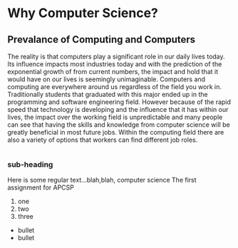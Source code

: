 # Why Computer Science?

## Prevalance of Computing and Computers
The reality is that computers play a significant role in our daily lives today. Its influence impacts most industries today and with the prediction of the exponential growth of from current numbers, the impact and hold that it would have on our lives is seemingly unimaginable. Computers and computing are everywhere around us regardless of the field you work in. Traditionally students that graduated with this major ended up in the programming and software engineering field. However because of the rapid speed that technology is developing and the influence that it has within our lives, the impact over the working field is unpredictable and many people can see that having the skills and knowledge from computer science will be greatly beneficial in most future jobs. Within the computing field there are also a variety of options that workers can find different job roles.

![]()


### sub-heading
Here is some regular text...blah,blah, computer science
The first assignment for APCSP

1. one
2. two
3. three

* bullet
* bullet
